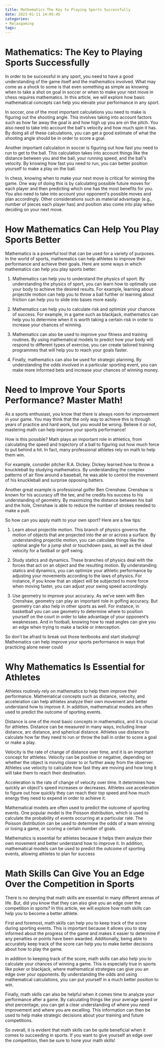 ```yaml
---
title: Mathematics The Key to Playing Sports Successfully
date: 2023-01-11 14:05:45
categories:
- Relaxgaming
tags:
---
```



#  Mathematics: The Key to Playing Sports Successfully

In order to be successful in any sport, you need to have a good understanding of the game itself and the mathematics involved. What may come as a shock to some is that even something as simple as knowing when to take a shot on goal in soccer or when to make your next move in chess requires mathematics. In this article, we will explore how basic mathematical concepts can help you elevate your performance in any sport.

In soccer, one of the most important calculations you need to make is figuring out the shooting angle. This involves taking into account factors such as how far away the goal is and how high up you are on the pitch. You also need to take into account the ball's velocity and how much spin it has. By doing all of these calculations, you can get a good estimate of what the shooting angle should be in order to score a goal.

Another important calculation in soccer is figuring out how fast you need to run to get to the ball. This calculation takes into account things like the distance between you and the ball, your running speed, and the ball's velocity. By knowing how fast you need to run, you can better position yourself to make a play on the ball.

In chess, knowing when to make your next move is critical for winning the game. One way of doing this is by calculating possible future moves for each player and then predicting which one has the most benefits for you. You also need to take into account your opponent's possible moves and plan accordingly. Other considerations such as material advantage (e.g., number of pieces each player has) and position also come into play when deciding on your next move.

#  How Mathematics Can Help You Play Sports Better

Mathematics is a powerful tool that can be used for a variety of purposes. In the world of sports, mathematics can help athletes to improve their performance and achieve their goals. Here are some ways in which mathematics can help you play sports better:

1. Mathematics can help you to understand the physics of sport. By understanding the physics of sport, you can learn how to optimally use your body to achieve the desired results. For example, learning about projectile motion can help you to throw a ball further or learning about friction can help you to slide into bases more easily.

2. Mathematics can help you to calculate risk and optimize your chances of success. For example, in a game such as blackjack, mathematics can help you to determine when it is worth taking a certain risk in order to increase your chances of winning.

3. Mathematics can also be used to improve your fitness and training routines. By using mathematical models to predict how your body will respond to different types of exercise, you can create tailored training programmes that will help you to reach your goals faster.

4. Finally, mathematics can also be used for strategic planning. By understanding the odds involved in a particular sporting event, you can make more informed bets and increase your chances of winning money.

#  Need to Improve Your Sports Performance? Master Math!

As a sports enthusiast, you know that there is always room for improvement in your game. You may think that the only way to achieve this is through years of practice and hard work, but you would be wrong. Believe it or not, mastering math can help improve your sports performance!

How is this possible? Math plays an important role in athletics, from calculating the speed and trajectory of a ball to figuring out how much force to put behind a hit. In fact, many professional athletes rely on math to help them win.

For example, consider pitcher R.A. Dickey. Dickey learned how to throw a knuckleball by studying mathematics. By understanding the complex patterns of air flow around a baseball, he was able to control the movement of his knuckleball and surprise opposing batters.

Another great example is professional golfer Ben Crenshaw. Crenshaw is known for his accuracy off the tee, and he credits his success to his understanding of geometry. By maximizing the distance between his ball and the hole, Crenshaw is able to reduce the number of strokes needed to make a putt.

So how can you apply math to your own sport? Here are a few tips:

1) Learn about projectile motion. This branch of physics governs the motion of objects that are projected into the air or across a surface. By understanding projectile motion, you can calculate things like the optimal angle for a jump shot or touchdown pass, as well as the ideal velocity for a fastball or golf swing.

2) Study statics and dynamics. These branches of physics deal with the forces that act on an object and the resulting motion. By understanding statics and dynamics, you can optimize your athletic performance by adjusting your movements according to the laws of physics. For instance, if you know that an object will be subjected to more force when moving faster, you can adjust your swing speed accordingly.

3) Use geometry to improve your accuracy. As we’ve seen with Ben Crenshaw, geometry can play an important role in golfing accuracy. But geometry can also help in other sports as well. For instance, in basketball you can use geometry to determine where to position yourself on the court in order to take advantage of your opponent’s weaknesses. And in football, knowing how to read angles can give you an edge when trying to make a tackle or interception.

So don’t be afraid to break out those textbooks and start studying! Mathematics can help improve your sports performance in ways that practicing alone never could

#  Why Mathematics Is Essential for Athletes

Athletes routinely rely on mathematics to help them improve their performance. Mathematical concepts such as distance, velocity, and acceleration can help athletes analyze their own movement and better understand how to improve it. In addition, mathematical models are often used to predict the outcome of sporting events.

Distance is one of the most basic concepts in mathematics, and it is crucial for athletes. Distance can be measured in many ways, including linear distance, arc distance, and spherical distance. Athletes use distance to calculate how far they need to run or throw the ball in order to score a goal or make a play.

Velocity is the rate of change of distance over time, and it is an important concept for athletes. Velocity can be positive or negative, depending on whether the object is moving closer to or further away from the observer. Athletes use velocity to calculate how fast they are moving and how long it will take them to reach their destination.

Acceleration is the rate of change of velocity over time. It determines how quickly an object's speed increases or decreases. Athletes use acceleration to figure out how quickly they can reach their top speed and how much energy they need to expend in order to achieve it.

Mathematical models are often used to predict the outcome of sporting events. One popular model is the Poisson distribution, which is used to calculate the probability of events occurring at a particular rate. The Poisson distribution can be used to determine the odds of a team winning or losing a game, or scoring a certain number of goals.

Mathematics is essential for athletes because it helps them analyze their own movement and better understand how to improve it. In addition, mathematical models can be used to predict the outcome of sporting events, allowing athletes to plan for success

#  Math Skills Can Give You an Edge Over the Competition in Sports

There is no denying that math skills are essential in many different arenas of life. But, did you know that they can also give you an edge over the competition in sports? In this article, we will explore how math skills can help you to become a better athlete.

First and foremost, math skills can help you to keep track of the score during sporting events. This is important because it allows you to stay informed about the progress of the game and makes it easier to determine if any penalties or points have been awarded. Additionally, being able to accurately keep track of the score can help you to make better decisions about how to play the game.

In addition to keeping track of the score, math skills can also help you to calculate your chances of winning a game. This is especially true in sports like poker or blackjack, where mathematical strategies can give you an edge over your opponents. By understanding the odds and using mathematical calculations, you can put yourself in a much better position to win.

Finally, math skills can also be helpful when it comes time to analyze your performance after a game. By calculating things like your average speed or shot percentage, you can get a clear understanding of where you need improvement and where you are excelling. This information can then be used to help make strategic decisions about your training and future competitions.

So overall, it is evident that math skills can be quite beneficial when it comes to succeeding in sports. If you want to give yourself an edge over the competition, then be sure to hone your math skills!